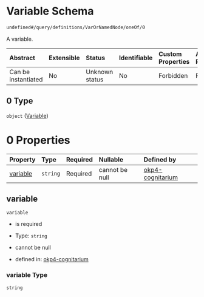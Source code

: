 # Variable Schema

```txt
undefined#/query/definitions/VarOrNamedNode/oneOf/0
```

A variable.

| Abstract            | Extensible | Status         | Identifiable | Custom Properties | Additional Properties | Access Restrictions | Defined In                                                                     |
| :------------------ | :--------- | :------------- | :----------- | :---------------- | :-------------------- | :------------------ | :----------------------------------------------------------------------------- |
| Can be instantiated | No         | Unknown status | No           | Forbidden         | Forbidden             | none                | [okp4-cognitarium.json\*](schema/okp4-cognitarium.json "open original schema") |

## 0 Type

`object` ([Variable](okp4-cognitarium-querymsg-definitions-varornamednode--oneof-variable.md))

# 0 Properties

| Property              | Type     | Required | Nullable       | Defined by                                                                                                                                                                                |
| :-------------------- | :------- | :------- | :------------- | :---------------------------------------------------------------------------------------------------------------------------------------------------------------------------------------- |
| [variable](#variable) | `string` | Required | cannot be null | [okp4-cognitarium](okp4-cognitarium-querymsg-definitions-varornamednode--oneof-variable-properties-variable.md "undefined#/query/definitions/VarOrNamedNode/oneOf/0/properties/variable") |

## variable

`variable`

* is required

* Type: `string`

* cannot be null

* defined in: [okp4-cognitarium](okp4-cognitarium-querymsg-definitions-varornamednode--oneof-variable-properties-variable.md "undefined#/query/definitions/VarOrNamedNode/oneOf/0/properties/variable")

### variable Type

`string`
